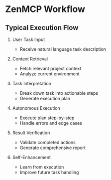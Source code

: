 # ZenMCP Workflow

## Typical Execution Flow
1. User Task Input
   - Receive natural language task description

2. Context Retrieval
   - Fetch relevant project context
   - Analyze current environment

3. Task Interpretation
   - Break down task into actionable steps
   - Generate execution plan

4. Autonomous Execution
   - Execute plan step-by-step
   - Handle errors and edge cases

5. Result Verification
   - Validate completed actions
   - Generate comprehensive report

6. Self-Enhancement
   - Learn from execution
   - Improve future task handling